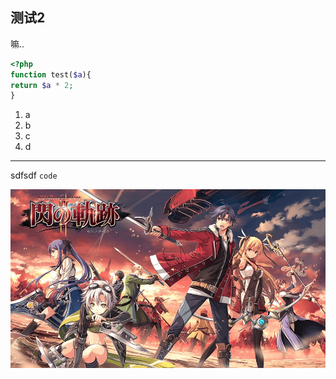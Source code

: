 ## 测试2

嘛..

```php
<?php 
function test($a){
return $a * 2;
}
```

1. a
2. b
3. c
4. d

-------------------

sdfsdf  `code`

![test](2014-09-25-145600.jpg)
